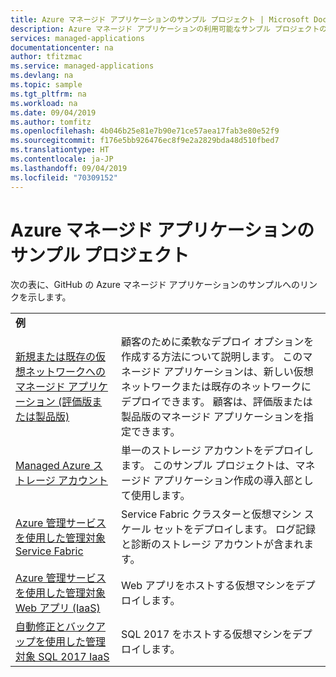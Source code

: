```yaml
---
title: Azure マネージド アプリケーションのサンプル プロジェクト | Microsoft Docs
description: Azure マネージド アプリケーションの利用可能なサンプル プロジェクトの概要について説明します
services: managed-applications
documentationcenter: na
author: tfitzmac
ms.service: managed-applications
ms.devlang: na
ms.topic: sample
ms.tgt_pltfrm: na
ms.workload: na
ms.date: 09/04/2019
ms.author: tomfitz
ms.openlocfilehash: 4b046b25e81e7b90e71ce57aea17fab3e80e52f9
ms.sourcegitcommit: f176e5bb926476ec8f9e2a2829bda48d510fbed7
ms.translationtype: HT
ms.contentlocale: ja-JP
ms.lasthandoff: 09/04/2019
ms.locfileid: "70309152"
---
```

# <a name="sample-projects-for-azure-managed-applications"></a>Azure マネージド アプリケーションのサンプル プロジェクト

次の表に、GitHub の Azure マネージド アプリケーションのサンプルへのリンクを示します。

|  |  |
| --- | --- |
| **例** | |
| [新規または既存の仮想ネットワークへのマネージド アプリケーション (評価版または製品版)](https://github.com/Azure/azure-managedapp-samples/tree/master/Managed%20Application%20Sample%20Packages/201-managed-app-using-existing-vnet) | 顧客のために柔軟なデプロイ オプションを作成する方法について説明します。 このマネージド アプリケーションは、新しい仮想ネットワークまたは既存のネットワークにデプロイできます。 顧客は、評価版または製品版のマネージド アプリケーションを指定できます。 |
| [Managed Azure ストレージ アカウント](https://github.com/Azure/azure-managedapp-samples/tree/master/Managed%20Application%20Sample%20Packages/201-managed-storage-account) | 単一のストレージ アカウントをデプロイします。 このサンプル プロジェクトは、マネージド アプリケーション作成の導入部として使用します。 |
| [Azure 管理サービスを使用した管理対象 Service Fabric](https://github.com/Azure/azure-managedapp-samples/tree/master/Managed%20Application%20Sample%20Packages/201-managed-service-fabric) | Service Fabric クラスターと仮想マシン スケール セットをデプロイします。 ログ記録と診断のストレージ アカウントが含まれます。 |
| [Azure 管理サービスを使用した管理対象 Web アプリ (IaaS)](https://github.com/Azure/azure-managedapp-samples/tree/master/Managed%20Application%20Sample%20Packages/201-managed-web-app) | Web アプリをホストする仮想マシンをデプロイします。 |
| [自動修正とバックアップを使用した管理対象 SQL 2017 IaaS](https://github.com/Azure/azure-managedapp-samples/tree/master/Managed%20Application%20Sample%20Packages/201-managed-sql-iaas) | SQL 2017 をホストする仮想マシンをデプロイします。 |
